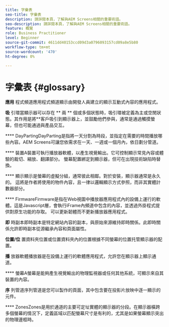 ```yaml
---
title: 字彙表
seo-title: 字彙表
description: 請詳閱本頁，了解與AEM Screens相關的重要術語。
seo-description: 請詳閱本頁，了解與AEM Screens相關的重要術語。
feature: 概覽
role: Business Practitioner
level: Beginner
source-git-commit: 4611dd40153ccd09d3a0796093157cd09a8e5b80
workflow-type: tm+mt
source-wordcount: '470'
ht-degree: 0%

---
```



# 字彙表 {#glossary}

**應用** 程式頻道應用程式頻道顯示由開發人員建立的顯示互動式內容的應用程式。

**吸** 引環當顯示器可以存在 ** 兩 ** 個或多個狀態時，吸引環被定義為主或空閒狀態。其作用是將&#x200B;**&#x200B;客戶吸引到顯示器上，並鼓勵他們參與，通常是通過觸摸螢幕，但也可能通過與產品交互。

**** DayPartingDayParting是指將一天分割為時段，並指定在需要的時間播放哪些內容。AEM Screens可讓您依需求在一天、一週或一個月內，依日劃分管道。

**** 裝置A裝置可執行播放器軟體，以產生視覺輸出。它可控制顯示常見內容或體驗的裁切、縮放、翻譯部分。 螢幕配置綁定到顯示器，但可在出現技術缺陷時替換。

**** 顯示顯示是螢幕的虛擬分組，通常彼此相鄰。對於安裝，顯示器通常是永久的。 這將是作者將使用的物件內容，且一律以邏輯顯示方式參照，而非其實體計數器部分。

**** FirmwareFirmware是指在Web視圖中播放器應用程式內的設備上運行的軟體。這是Javascript層，會執行iFrame內頻道中包含的內容，並透過外掛程式提供對原生功能的存取。 可以更新韌體而不更新播放器應用程式。

**即** 時副本即時副本是特定網站內容的副本，與原始來源維持即時關係。此即時關係允許即時副本從源繼承內容和頁面屬性。

**位置/位** 置資料夾位置或位置資料夾內的位置根據不同螢幕的位置托管顯示器的配置。

**播** 放器軟體播放器是在設備上運行的軟體應用程式，允許您在顯示器上顯示通道。

**** 螢幕A螢幕是能夠產生視覺輸出的物理監視器或任何其他系統，可顯示來自其裝置的內容。

**序** 列管道序列管道是您可以製作的頁面，其中包含要在投影片放映中逐一顯示的元件。

**** ZonesZones是用於通道的主要可定址實體的顯示器的分段。在顯示器橫跨多個螢幕的情況下，定義區域以匹配螢幕尺寸是有利的，尤其是如果螢幕顯示突出的物理邊框時。
